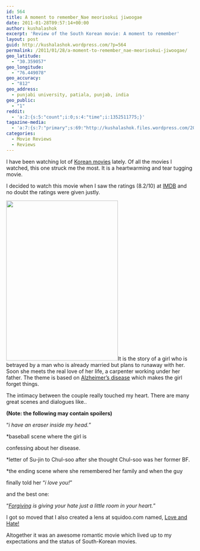 ```yaml
---
id: 564
title: A moment to remember_Nae meorisokui jiwoogae
date: 2011-01-28T09:57:14+00:00
author: kushalashok
excerpt: 'Review of the South Korean movie: A moment to remember'
layout: post
guid: http://kushalashok.wordpress.com/?p=564
permalink: /2011/01/28/a-moment-to-remember_nae-meorisokui-jiwoogae/
geo_latitude:
  - "30.359057"
geo_longitude:
  - "76.449078"
geo_accuracy:
  - "812"
geo_address:
  - punjabi university, patiala, punjab, india
geo_public:
  - "1"
reddit:
  - 'a:2:{s:5:"count";i:0;s:4:"time";i:1352511775;}'
tagazine-media:
  - 'a:7:{s:7:"primary";s:69:"http://kushalashok.files.wordpress.com/2011/01/moment_to_remember.jpg";s:6:"images";a:1:{s:69:"http://kushalashok.files.wordpress.com/2011/01/moment_to_remember.jpg";a:6:{s:8:"file_url";s:69:"http://kushalashok.files.wordpress.com/2011/01/moment_to_remember.jpg";s:5:"width";s:3:"300";s:6:"height";s:3:"430";s:4:"type";s:5:"image";s:4:"area";s:6:"129000";s:9:"file_path";s:0:"";}}s:6:"videos";a:0:{}s:11:"image_count";s:1:"1";s:6:"author";s:8:"14208831";s:7:"blog_id";s:8:"13804338";s:9:"mod_stamp";s:19:"2011-02-13 16:14:07";}'
categories:
  - Movie Reviews
  - Reviews
---
```

I have been watching lot of <a class="zem_slink" title="Cinema of Korea" rel="wikipedia" href="http://en.wikipedia.org/wiki/Cinema_of_Korea">Korean movies</a> lately. Of all the movies I watched, this one struck me the most. It is a heartwarming and tear tugging movie.

I decided to watch this movie when I saw the ratings (8.2/10) at <a title="imdb" href="http://www.imdb.com/title/tt0428870/" target="_blank">IMDB</a> and no doubt the ratings were given justly.

[<img class="alignleft size-full wp-image-566" title="moment_to_remember" src="http://kushalashok.files.wordpress.com/2011/01/moment_to_remember.jpg" alt="" width="300" height="430" />](http://kushalashok.files.wordpress.com/2011/01/moment_to_remember.jpg)It is the story of a girl who is betrayed by a man who is already married but plans to runaway with her. Soon she meets the real love of her life, a carpenter working under her father. The theme is based on <a class="zem_slink" title="Alzheimers Disease Stages" rel="webmd" href="http://www.webmd.com/alzheimers/alzheimers-disease-stages">Alzheimer&#8217;s disease</a> which makes the girl forget things.

The intimacy between the couple really touched my heart. There are many great scenes and dialogues like..

**(Note: the following may contain spoilers)**
  
&#8220;_i have an eraser inside my head._&#8221;
  
*baseball scene where the girl is
  
confessing about her disease.

*letter of Su-jin to Chul-soo after she thought Chul-soo was her former BF.
  
*the ending scene where she remembered her family and when the guy
  
finally told her &#8220;_i love you!_&#8221;

and the best one:
  
&#8220;_<a class="zem_slink" title="Forgiving" rel="wikipedia" href="http://en.wikipedia.org/wiki/Forgiving">Forgiving</a> is giving your hate just a little room in your heart._&#8221;

I got so moved that I also created a lens at squidoo.com named, <a title="love and hate" href="http://www.squidoo.com/love-and-hatred" target="_blank">Love and Hate!<br /> </a>

Altogether it was an awesome romantic movie which lived up to my expectations and the status of South-Korean movies.